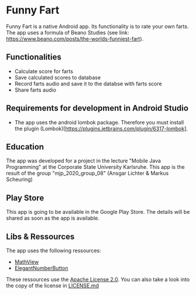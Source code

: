 # Funny Fart
Funny Fart is a native Android app. Its functionality is to rate your own farts. 
The app uses a formula of Beano Studies (see link: https://www.beano.com/posts/the-worlds-funniest-fart).


## Functionalities
* Calculate score for farts
* Save calculated scores to database
* Record farts audio and save it to the databse with farts score
* Share farts audio


## Requirements for development in Android Studio
* The app uses the android lombok package. Therefore you must install the plugin (Lombok)[https://plugins.jetbrains.com/plugin/6317-lombok].


## Education
The app was developed for a project in the lecture "Mobile Java Programming" at the Corporate State University Karlsruhe. This app is the result of the group "mjp_2020_group_08" (Ansgar Lichter & Markus Scheuring)


## Play Store
This app is going to be available in the Google Play Store. The details will be shared as soon as the app is available.

## Libs & Ressources
The app uses the following ressources:
* [MathView](https://github.com/jianzhongli/MathView)
* [ElegantNumberButton](https://github.com/ashik94vc/ElegantNumberButton)

These ressources use the [Apache License 2.0](https://www.apache.org/licenses/LICENSE-2.0).
You can also take a look into the copy of the license in [LICENSE.md](LICENSE.md)
